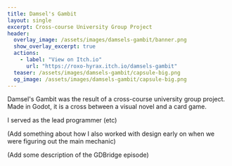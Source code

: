 ```yaml
---
title: Damsel's Gambit
layout: single
excerpt: Cross-course University Group Project
header:
  overlay_image: /assets/images/damsels-gambit/banner.png
  show_overlay_excerpt: true
  actions:
    - label: "View on Itch.io"
      url: "https://roxo-hyrax.itch.io/damsels-gambit"
  teaser: /assets/images/damsels-gambit/capsule-big.png
  og_image: /assets/images/damsels-gambit/capsule-big.png
---
```


Damsel's Gambit was the result of a cross-course university group project. Made in Godot, it is a cross between a visual novel and a card game.

I served as the lead programmer (etc)

(Add something about how I also worked with design early on when we were figuring out the main mechanic)

(Add some description of the GDBridge episode)